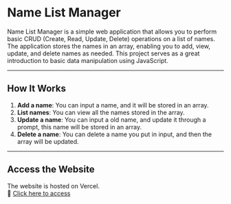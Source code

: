 # Name List Manager

Name List Manager is a simple web application that allows you to perform basic CRUD (Create, Read, Update, Delete) operations on a list of names. The application stores the names in an array, enabling you to add, view, update, and delete names as needed. This project serves as a great introduction to basic data manipulation using JavaScript.

---

## How It Works

1. **Add a name**: You can input a name, and it will be stored in an array.
2. **List names**: You can view all the names stored in the array.
3. **Update a name**: You can input a old name, and update it through a prompt, this name will be stored in an array.
4. **Delete a name**: You can delete a name you put in input, and then the array will be updated. 

---

## Access the Website

The website is hosted on Vercel.  
🔗 [Click here to access](https://name-list-manager.vercel.app/)

